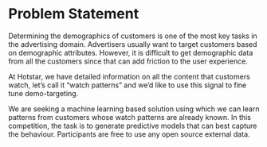 # Problem Statement

Determining the demographics of customers is one of the most key tasks in the advertising domain. Advertisers usually want to target customers based on demographic attributes. However, it is difficult to get demographic data from all the customers since that can add friction to the user experience.

At Hotstar, we have detailed information on all the content that customers watch, let’s call it “watch patterns” and we’d like to use this signal to fine tune demo-targeting.

We are seeking a machine learning based solution using which we can learn patterns from customers whose watch patterns are already known. In this competition, the task is to generate predictive models that can best capture the behaviour. Participants are free to use any open source external data. 
